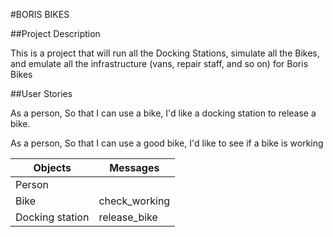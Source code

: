 #BORIS BIKES

##Project Description

This is a project that will run all the Docking Stations, simulate all the Bikes, and emulate all the infrastructure (vans, repair staff, and so on) for Boris Bikes

##User Stories

As a person,
So that I can use a bike,
I'd like a docking station to release a bike.

As a person,
So that I can use a good bike,
I'd like to see if a bike is working

| Objects | Messages |
| ------- | -------- |
| Person | |
| Bike | check_working |
| Docking station | release_bike |
